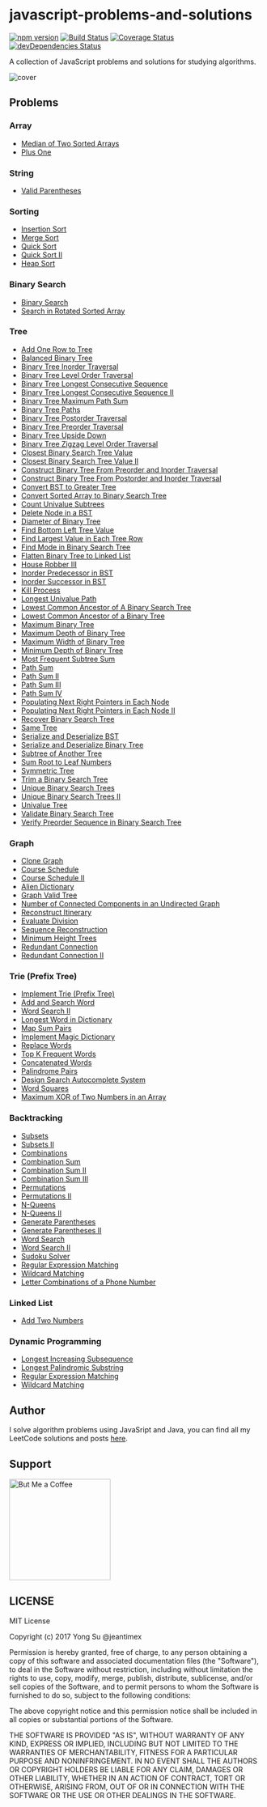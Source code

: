 # javascript-problems-and-solutions

[![npm version](https://badge.fury.io/js/javascript-problems-and-solutions.svg)](https://badge.fury.io/js/javascript-problems-and-solutions)
[![Build Status](https://travis-ci.org/jeantimex/javascript-problems-and-solutions.svg?branch=master)](https://travis-ci.org/jeantimex/javascript-problems-and-solutions)
[![Coverage Status](https://coveralls.io/repos/github/jeantimex/javascript-problems-and-solutions/badge.svg?branch=code-coverage)](https://coveralls.io/github/jeantimex/javascript-problems-and-solutions?branch=code-coverage)
[![devDependencies Status](https://david-dm.org/jeantimex/javascript-problems-and-solutions/dev-status.svg)](https://david-dm.org/jeantimex/javascript-problems-and-solutions?type=dev)

A collection of JavaScript problems and solutions for studying algorithms.

![cover](https://user-images.githubusercontent.com/565300/33303581-c55a1280-d3b8-11e7-8e78-6879731416f1.png)

## Problems

### Array

- [Median of Two Sorted Arrays](src/array/median-of-two-sorted-arrays.js)
- [Plus One](src/array/plus-one.js)

### String

- [Valid Parentheses](src/string/valid-parentheses.js)

### Sorting

- [Insertion Sort](src/sorting/insertion-sort.js)
- [Merge Sort](src/sorting/merge-sort.js)
- [Quick Sort](src/sorting/quick-sort.js)
- [Quick Sort II](src/sorting/quick-sort-ii.js)
- [Heap Sort](src/sorting/heap-sort.js)

### Binary Search

- [Binary Search](src/binary-search/binary-search.js)
- [Search in Rotated Sorted Array](src/binary-search/search-in-rotated-sorted-array.js)

### Tree

- [Add One Row to Tree](src/tree/add-one-row-to-tree.js)
- [Balanced Binary Tree](src/tree/balanced-binary-tree.js)
- [Binary Tree Inorder Traversal](src/tree/binary-tree-inorder-traversal.js)
- [Binary Tree Level Order Traversal](src/tree/binary-tree-level-order-traversal.js)
- [Binary Tree Longest Consecutive Sequence](src/tree/binary-tree-longest-consecutive-sequence.js)
- [Binary Tree Longest Consecutive Sequence II](src/tree/binary-tree-longest-consecutive-sequence-ii.js)
- [Binary Tree Maximum Path Sum](src/tree/binary-tree-maximum-path-sum.js)
- [Binary Tree Paths](src/tree/binary-tree-paths.js)
- [Binary Tree Postorder Traversal](src/tree/binary-tree-postorder-traversal.js)
- [Binary Tree Preorder Traversal](src/tree/binary-tree-preorder-traversal.js)
- [Binary Tree Upside Down](src/tree/binary-tree-upside-down.js)
- [Binary Tree Zigzag Level Order Traversal](src/tree/binary-tree-zigzag-level-order-traversal.js)
- [Closest Binary Search Tree Value](src/tree/closest-binary-search-tree-value.js)
- [Closest Binary Search Tree Value II](src/tree/closest-binary-search-tree-value-ii.js)
- [Construct Binary Tree From Preorder and Inorder Traversal](src/tree/construct-binary-tree-from-preorder-and-inorder-traversal.js)
- [Construct Binary Tree From Postorder and Inorder Traversal](src/tree/construct-binary-tree-from-inorder-and-postorder-traversal.js)
- [Convert BST to Greater Tree](src/tree/convert-bst-to-greater-tree.js)
- [Convert Sorted Array to Binary Search Tree](src/tree/convert-sorted-array-to-binary-search-tree.js)
- [Count Univalue Subtrees](src/tree/count-univalue-subtrees.js)
- [Delete Node in a BST](src/tree/delete-node-in-a-bst.js)
- [Diameter of Binary Tree](src/tree/diameter-of-binary-tree.js)
- [Find Bottom Left Tree Value](src/tree/find-bottom-left-tree-value.js)
- [Find Largest Value in Each Tree Row](src/tree/find-largest-value-in-each-tree-row.js)
- [Find Mode in Binary Search Tree](src/tree/find-mode-in-binary-search-tree.js)
- [Flatten Binary Tree to Linked List](src/tree/flatten-binary-tree-to-linked-list.js)
- [House Robber III](src/tree/house-robber-iii.js)
- [Inorder Predecessor in BST](src/tree/inorder-predecessor-in-bst.js)
- [Inorder Successor in BST](src/tree/inorder-successor-in-bst.js)
- [Kill Process](src/tree/kill-process.js)
- [Longest Univalue Path](src/tree/longest-univalue-path.js)
- [Lowest Common Ancestor of A Binary Search Tree](src/tree/lowest-common-ancestor-of-a-binary-search-tree.js)
- [Lowest Common Ancestor of a Binary Tree](src/tree/lowest-common-ancestor-of-a-binary-tree.js)
- [Maximum Binary Tree](src/tree/maximum-binary-tree.js)
- [Maximum Depth of Binary Tree](src/tree/maximum-depth-of-binary-tree.js)
- [Maximum Width of Binary Tree](src/tree/maximum-width-of-binary-tree.js)
- [Minimum Depth of Binary Tree](src/tree/minimum-depth-of-binary-tree.js)
- [Most Frequent Subtree Sum](src/tree/most-frequent-subtree-sum.js)
- [Path Sum](src/tree/path-sum.js)
- [Path Sum II](src/tree/path-sum-ii.js)
- [Path Sum III](src/tree/path-sum-iii.js)
- [Path Sum IV](src/tree/path-sum-iv.js)
- [Populating Next Right Pointers in Each Node](src/tree/populating-next-right-pointers-in-each-node.js)
- [Populating Next Right Pointers in Each Node II](src/tree/populating-next-right-pointers-in-each-node-ii.js)
- [Recover Binary Search Tree](src/tree/recover-binary-search-tree.js)
- [Same Tree](src/tree/same-tree.js)
- [Serialize and Deserialize BST](src/tree/serialize-and-deserialize-bst.js)
- [Serialize and Deserialize Binary Tree](src/tree/serialize-and-deserialize-binary-tree.js)
- [Subtree of Another Tree](src/tree/subtree-of-another-tree.js)
- [Sum Root to Leaf Numbers](src/tree/sum-root-to-leaf-numbers.js)
- [Symmetric Tree](src/tree/symmetric-tree.js)
- [Trim a Binary Search Tree](src/tree/trim-a-binary-search-tree.js)
- [Unique Binary Search Trees](src/tree/unique-binary-search-trees.js)
- [Unique Binary Search Trees II](src/tree/unique-binary-search-trees-ii.js)
- [Univalue Tree](src/tree/univalue-tree.js)
- [Validate Binary Search Tree](src/tree/validate-binary-search-tree.js)
- [Verify Preorder Sequence in Binary Search Tree](src/tree/verify-preorder-sequence-in-binary-search-tree.js)

### Graph

- [Clone Graph](src/graph/clone-graph.js)
- [Course Schedule](src/graph/course-schedule.js)
- [Course Schedule II](src/graph/course-schedule-ii.js)
- [Alien Dictionary](src/graph/alien-dictionary.js)
- [Graph Valid Tree](src/graph/graph-valid-tree.js)
- [Number of Connected Components in an Undirected Graph](src/graph/number-of-connected-components-in-an-undirected-graph.js)
- [Reconstruct Itinerary](src/graph/reconstruct-itinerary.js)
- [Evaluate Division](src/graph/evaluate-division.js)
- [Sequence Reconstruction](src/graph/sequence-reconstruction.js)
- [Minimum Height Trees](src/graph/minimum-height-trees.js)
- [Redundant Connection](src/graph/redundant-connection.js)
- [Redundant Connection II](src/graph/redundant-connection-ii.js)

### Trie (Prefix Tree)

- [Implement Trie (Prefix Tree)](src/common/trie.js)
- [Add and Search Word](src/trie/add-and-search-word-data-structure-design.js)
- [Word Search II](src/trie/word-search-ii.js)
- [Longest Word in Dictionary](src/trie/longest-word-in-dictionary.js)
- [Map Sum Pairs](src/trie/map-sum-pairs.js)
- [Implement Magic Dictionary](src/trie/implement-magic-dictionary.js)
- [Replace Words](src/trie/replace-words.js)
- [Top K Frequent Words](src/trie/top-k-frequent-words.js)
- [Concatenated Words](src/trie/concatenated-words.js)
- [Palindrome Pairs](src/trie/palindrome-pairs.js)
- [Design Search Autocomplete System](src/trie/design-search-autocomplete-system.js)
- [Word Squares](src/trie/word-squares.js)
- [Maximum XOR of Two Numbers in an Array](src/trie/maximum-xor-of-two-numbers-in-an-array.js)

### Backtracking

- [Subsets](src/backtracking/subsets.js)
- [Subsets II](src/backtracking/subsets-ii.js)
- [Combinations](src/backtracking/combinations.js)
- [Combination Sum](src/backtracking/combination-sum.js)
- [Combination Sum II](src/backtracking/combination-sum-ii.js)
- [Combination Sum III](src/backtracking/combination-sum-iii.js)
- [Permutations](src/backtracking/permutations.js)
- [Permutations II](src/backtracking/permutations-ii.js)
- [N-Queens](src/backtracking/n-queens.js)
- [N-Queens II](src/backtracking/n-queens-ii.js)
- [Generate Parentheses](src/backtracking/generate-parentheses.js)
- [Generate Parentheses II](src/backtracking/generate-parentheses-ii.js)
- [Word Search](src/backtracking/word-search.js)
- [Word Search II](src/trie/word-search-ii.js)
- [Sudoku Solver](src/backtracking/sudoku-solver.js)
- [Regular Expression Matching](src/backtracking/regular-expression-matching.js)
- [Wildcard Matching](src/backtracking/wildcard-matching.js)
- [Letter Combinations of a Phone Number](src/backtracking/letter-combinations-of-a-phone-number.js)

### Linked List

- [Add Two Numbers](src/linked-list/add-two-numbers.js)

### Dynamic Programming

- [Longest Increasing Subsequence](src/dynamic-programming/longest-increasing-subsequence.js)
- [Longest Palindromic Substring](src/dynamic-programming/longest-palindromic-substring.js)
- [Regular Expression Matching](src/backtracking/regular-expression-matching.js)
- [Wildcard Matching](src/backtracking/wildcard-matching.js)

## Author

I solve algorithm problems using JavaSript and Java, you can find all my LeetCode solutions and posts [here](https://discuss.leetcode.com/user/jeantimex).

## Support ##
<a href="https://paypal.me/jeantimex/3">
  <img alt="But Me a Coffee" src="https://az743702.vo.msecnd.net/cdn/kofi4.png?v=0" width="200" />
</a>

## LICENSE

MIT License

Copyright (c) 2017 Yong Su @jeantimex

Permission is hereby granted, free of charge, to any person obtaining a copy
of this software and associated documentation files (the "Software"), to deal
in the Software without restriction, including without limitation the rights
to use, copy, modify, merge, publish, distribute, sublicense, and/or sell
copies of the Software, and to permit persons to whom the Software is
furnished to do so, subject to the following conditions:

The above copyright notice and this permission notice shall be included in all
copies or substantial portions of the Software.

THE SOFTWARE IS PROVIDED "AS IS", WITHOUT WARRANTY OF ANY KIND, EXPRESS OR
IMPLIED, INCLUDING BUT NOT LIMITED TO THE WARRANTIES OF MERCHANTABILITY,
FITNESS FOR A PARTICULAR PURPOSE AND NONINFRINGEMENT. IN NO EVENT SHALL THE
AUTHORS OR COPYRIGHT HOLDERS BE LIABLE FOR ANY CLAIM, DAMAGES OR OTHER
LIABILITY, WHETHER IN AN ACTION OF CONTRACT, TORT OR OTHERWISE, ARISING FROM,
OUT OF OR IN CONNECTION WITH THE SOFTWARE OR THE USE OR OTHER DEALINGS IN THE
SOFTWARE.

